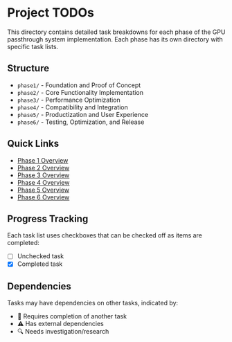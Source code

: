 # Project TODOs

This directory contains detailed task breakdowns for each phase of the GPU passthrough system implementation. Each phase has its own directory with specific task lists.

## Structure

- `phase1/` - Foundation and Proof of Concept
- `phase2/` - Core Functionality Implementation  
- `phase3/` - Performance Optimization
- `phase4/` - Compatibility and Integration
- `phase5/` - Productization and User Experience
- `phase6/` - Testing, Optimization, and Release

## Quick Links

- [Phase 1 Overview](phase1/README.md)
- [Phase 2 Overview](phase2/README.md) 
- [Phase 3 Overview](phase3/README.md)
- [Phase 4 Overview](phase4/README.md)
- [Phase 5 Overview](phase5/README.md)
- [Phase 6 Overview](phase6/README.md)

## Progress Tracking

Each task list uses checkboxes that can be checked off as items are completed:

- [ ] Unchecked task
- [x] Completed task

## Dependencies

Tasks may have dependencies on other tasks, indicated by:
- 🔄 Requires completion of another task
- ⚠️ Has external dependencies
- 🔍 Needs investigation/research
